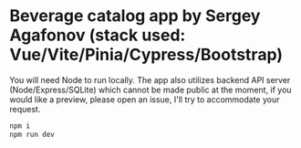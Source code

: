 # Beverage catalog app by Sergey Agafonov (stack used: Vue/Vite/Pinia/Cypress/Bootstrap)

You will need Node to run locally. The app also utilizes backend API server (Node/Express/SQLite) which cannot be made public at the moment, if you would like a preview, please open an issue, I'll try to accommodate your request.

```bash
npm i
npm run dev
```
